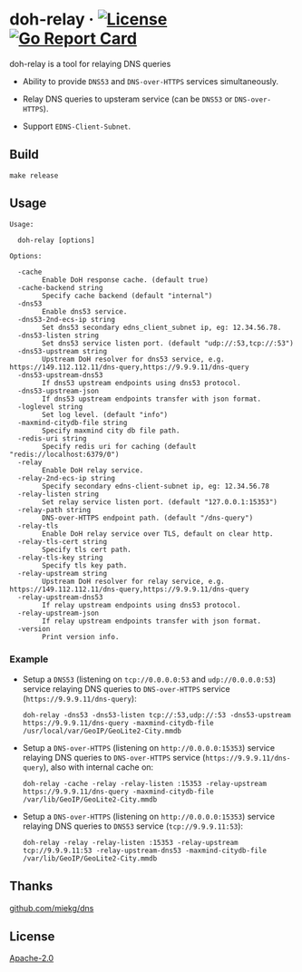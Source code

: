 # doh-relay &middot; [![License](https://img.shields.io/hexpm/l/plug?logo=Github&style=flat)](https://github.com/tinkernels/doh-relay/blob/master/LICENSE) [![Go Report Card](https://goreportcard.com/badge/github.com/tinkernels/doh-relay)](https://goreportcard.com/report/github.com/tinkernels/doh-relay)
doh-relay is a tool for relaying DNS queries

- Ability to provide `DNS53` and `DNS-over-HTTPS` services simultaneously. 

- Relay DNS queries to upsteram service (can be `DNS53` or `DNS-over-HTTPS`). 

- Support `EDNS-Client-Subnet`.  

## Build

```
make release
```


## Usage 

```
Usage:

  doh-relay [options]

Options:

  -cache
        Enable DoH response cache. (default true)
  -cache-backend string
        Specify cache backend (default "internal")
  -dns53
        Enable dns53 service.
  -dns53-2nd-ecs-ip string
        Set dns53 secondary edns_client_subnet ip, eg: 12.34.56.78.
  -dns53-listen string
        Set dns53 service listen port. (default "udp://:53,tcp://:53")
  -dns53-upstream string
        Upstream DoH resolver for dns53 service, e.g. https://149.112.112.11/dns-query,https://9.9.9.11/dns-query
  -dns53-upstream-dns53
        If dns53 upstream endpoints using dns53 protocol.
  -dns53-upstream-json
        If dns53 upstream endpoints transfer with json format.
  -loglevel string
        Set log level. (default "info")
  -maxmind-citydb-file string
        Specify maxmind city db file path.
  -redis-uri string
        Specify redis uri for caching (default "redis://localhost:6379/0")
  -relay
        Enable DoH relay service.
  -relay-2nd-ecs-ip string
        Specify secondary edns-client-subnet ip, eg: 12.34.56.78
  -relay-listen string
        Set relay service listen port. (default "127.0.0.1:15353")
  -relay-path string
        DNS-over-HTTPS endpoint path. (default "/dns-query")
  -relay-tls
        Enable DoH relay service over TLS, default on clear http.
  -relay-tls-cert string
        Specify tls cert path.
  -relay-tls-key string
        Specify tls key path.
  -relay-upstream string
        Upstream DoH resolver for relay service, e.g. https://149.112.112.11/dns-query,https://9.9.9.11/dns-query
  -relay-upstream-dns53
        If relay upstream endpoints using dns53 protocol.
  -relay-upstream-json
        If relay upstream endpoints transfer with json format.
  -version
        Print version info.
```

### Example

- Setup a `DNS53` (listening on `tcp://0.0.0.0:53` and `udp://0.0.0.0:53`) service relaying DNS queries to `DNS-over-HTTPS` service (`https://9.9.9.11/dns-query`): 

  ```
  doh-relay -dns53 -dns53-listen tcp://:53,udp://:53 -dns53-upstream https://9.9.9.11/dns-query -maxmind-citydb-file /usr/local/var/GeoIP/GeoLite2-City.mmdb
  ```

- Setup a `DNS-over-HTTPS` (listening on `http://0.0.0.0:15353`) service relaying DNS queries to `DNS-over-HTTPS` service (`https://9.9.9.11/dns-query`), also with internal cache on: 

  ```
  doh-relay -cache -relay -relay-listen :15353 -relay-upstream https://9.9.9.11/dns-query -maxmind-citydb-file /var/lib/GeoIP/GeoLite2-City.mmdb
  ```
- Setup a `DNS-over-HTTPS` (listening on `http://0.0.0.0:15353`) service relaying DNS queries to `DNS53` service (`tcp://9.9.9.11:53`): 

  ```
  doh-relay -relay -relay-listen :15353 -relay-upstream tcp://9.9.9.11:53 -relay-upstream-dns53 -maxmind-citydb-file /var/lib/GeoIP/GeoLite2-City.mmdb
  ```

## Thanks

[github.com/miekg/dns](https://github.com/miekg/dns)

## License

[Apache-2.0](https://github.com/tinkernels/doh-relay/blob/master/LICENSE)
